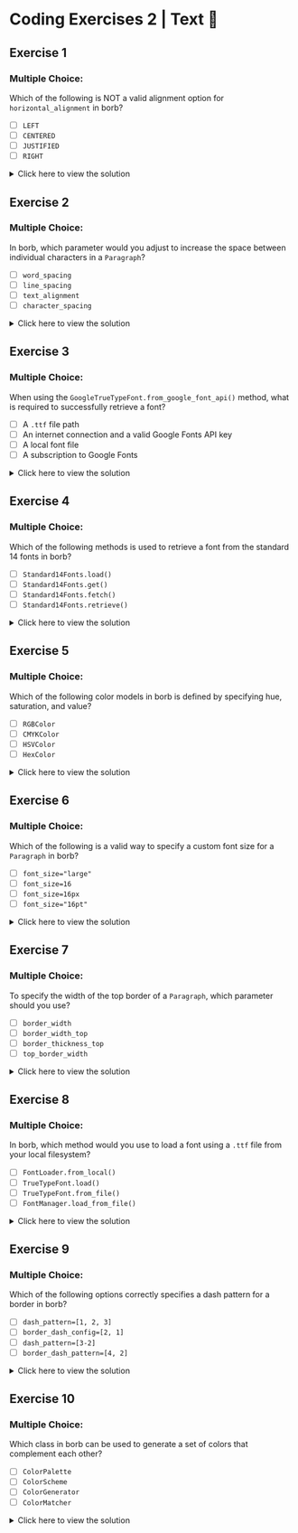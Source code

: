 # Coding Exercises 2 | Text 📝

## Exercise 1
### Multiple Choice:
Which of the following is NOT a valid alignment option for `horizontal_alignment` in borb?

- [ ] `LEFT`
- [ ] `CENTERED`
- [ ] `JUSTIFIED`
- [ ] `RIGHT`

<details>
<summary>Click here to view the solution</summary>

- [ ] `LEFT`
- [ ] `CENTERED`
- [x] `JUSTIFIED`
- [ ] `RIGHT`

`JUSTIFIED` is not a valid option for horizontal_alignment. The valid options are `LEFT`, `CENTERED`, and `RIGHT`.
</details>

## Exercise 2
### Multiple Choice:
In borb, which parameter would you adjust to increase the space between individual characters in a `Paragraph`?
- [ ] `word_spacing`
- [ ] `line_spacing`
- [ ] `text_alignment`
- [ ] `character_spacing`

<details>
<summary>Click here to view the solution</summary>

- [ ] `word_spacing`
- [ ] `line_spacing`
- [ ] `text_alignment`
- [x] `character_spacing`

The `character_spacing` parameter is used to adjust the space between individual characters in a `Paragraph`.
</details>

## Exercise 3
### Multiple Choice:
When using the `GoogleTrueTypeFont.from_google_font_api()` method, what is required to successfully retrieve a font?
- [ ] A `.ttf` file path
- [ ] An internet connection and a valid Google Fonts API key
- [ ] A local font file
- [ ] A subscription to Google Fonts

<details>
<summary>Click here to view the solution</summary>

- [ ] A `.ttf` file path
- [x] An internet connection and a valid Google Fonts API key
- [ ] A local font file
- [ ] A subscription to Google Fonts

To use `GoogleTrueTypeFont.from_google_font_api()`, you need an internet connection and a valid Google Fonts API key.
</details>

## Exercise 4
### Multiple Choice:
Which of the following methods is used to retrieve a font from the standard 14 fonts in borb?
- [ ] `Standard14Fonts.load()`
- [ ] `Standard14Fonts.get()`
- [ ] `Standard14Fonts.fetch()`
- [ ] `Standard14Fonts.retrieve()`

<details>
<summary>Click here to view the solution</summary>

- [ ] `Standard14Fonts.load()`
- [x] `Standard14Fonts.get()`
- [ ] `Standard14Fonts.fetch()`
- [ ] `Standard14Fonts.retrieve()`

The `Standard14Fonts.get()` method is used to retrieve a font from the standard 14 fonts in borb.
</details>

## Exercise 5
### Multiple Choice:
Which of the following color models in borb is defined by specifying hue, saturation, and value?
- [ ] `RGBColor`
- [ ] `CMYKColor`
- [ ] `HSVColor`
- [ ] `HexColor`

<details>
<summary>Click here to view the solution</summary>

- [ ] `RGBColor`
- [ ] `CMYKColor`
- [x] `HSVColor`
- [ ] `HexColor`

The `HSVColor` model is defined by specifying hue, saturation, and value.
</details>

## Exercise 6
### Multiple Choice:
Which of the following is a valid way to specify a custom font size for a `Paragraph` in borb?
- [ ] `font_size="large"`
- [ ] `font_size=16`
- [ ] `font_size=16px`
- [ ] `font_size="16pt"`

<details>
<summary>Click here to view the solution</summary>

- [ ] `font_size="large"`
- [x] `font_size=16`
- [ ] `font_size=16px`
- [ ] `font_size="16pt"`

The `font_size` parameter accepts a numeric value, such as `16`, to specify a custom font size for a Paragraph.
</details>

## Exercise 7
### Multiple Choice:
To specify the width of the top border of a `Paragraph`, which parameter should you use?
- [ ] `border_width`
- [ ] `border_width_top`
- [ ] `border_thickness_top`
- [ ] `top_border_width`

<details>
<summary>Click here to view the solution</summary>

- [ ] `border_width`
- [x] `border_width_top`
- [ ] `border_thickness_top`
- [ ] `top_border_width`

The `border_width_top parameter` is used to specify the width of the top border of a `Paragraph`.
</details>

## Exercise 8
### Multiple Choice:
In borb, which method would you use to load a font using a `.ttf` file from your local filesystem?
- [ ] `FontLoader.from_local()`
- [ ] `TrueTypeFont.load()`
- [ ] `TrueTypeFont.from_file()`
- [ ] `FontManager.load_from_file()`

<details>
<summary>Click here to view the solution</summary>

- [ ] `FontLoader.from_local()`
- [ ] `TrueTypeFont.load()`
- [x] `TrueTypeFont.from_file()`
- [ ] `FontManager.load_from_file()`

The `TrueTypeFont.from_file()` method is used to load a font using a `.ttf` file from your local filesystem.
</details>

## Exercise 9
### Multiple Choice:
Which of the following options correctly specifies a dash pattern for a border in borb?
- [ ] `dash_pattern=[1, 2, 3]`
- [ ] `border_dash_config=[2, 1]`
- [ ] `dash_pattern=[3-2]`
- [ ] `border_dash_pattern=[4, 2]`

<details>
<summary>Click here to view the solution</summary>

- [ ] `dash_pattern=[1, 2, 3]`
- [ ] `border_dash_config=[2, 1]`
- [ ] `dash_pattern=[3-2]`
- [x] `border_dash_pattern=[4, 2]`

The `border_dash_pattern` parameter is used to specify a dash pattern for a border in borb.
</details>

## Exercise 10
### Multiple Choice:
Which class in borb can be used to generate a set of colors that complement each other?
- [ ] `ColorPalette`
- [ ] `ColorScheme`
- [ ] `ColorGenerator`
- [ ] `ColorMatcher`

<details>
<summary>Click here to view the solution</summary>

- [ ] `ColorPalette`
- [x] `ColorScheme`
- [ ] `ColorGenerator`
- [ ] `ColorMatcher`

The `ColorScheme` class is used to generate a set of colors that complement each other in borb.

</details>
